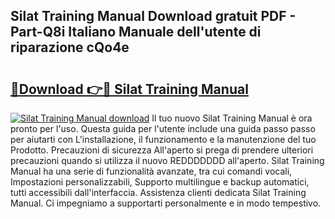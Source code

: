 ## Silat Training Manual Download gratuit PDF - Part-Q8i Italiano Manuale dell'utente di riparazione cQo4e

# <h2><a href="http://dfd41cp.blite.top/?on=Silat+Training+Manual">🔗Download 👉🔴 Silat Training Manual</a></h2>

[![Silat Training Manual download](https://i.imgur.com/lujVjoI.png)](http://dfd41cp.blite.top/?on=Silat+Training+Manual)
Il tuo nuovo Silat Training Manual è ora pronto per l'uso. Questa guida per l'utente include una guida passo passo per aiutarti con L'installazione, il funzionamento e la manutenzione del tuo Prodotto. Precauzioni di sicurezza All'aperto si prega di prendere ulteriori precauzioni quando si utilizza il nuovo REDDDDDDD all'aperto. Silat Training Manual ha una serie di funzionalità avanzate, tra cui comandi vocali, Impostazioni personalizzabili, Supporto multilingue e backup automatici, tutti accessibili dall'interfaccia. Assistenza clienti dedicata Silat Training Manual. Ci impegniamo a supportarti personalmente e in modo tempestivo.
